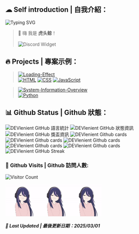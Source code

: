 ## ☁ **Self introduction | 自我介紹：**
![Typing SVG](http://readme-typing-svg.herokuapp.com/?font=Fira+Code&weight=800&size=30&pause=300&width=435&lines=虎头鲸)
> 👋 嗨 我是 **虎头鲸**！<br><br>
![Discord Widget](https://discord.c99.nl/widget/theme-3/975001678350811206.png)

## 🔥 **Projects | 專案示例：**
> [![Loading-Effect](https://github-readme-stats.vercel.app/api/pin/?username=DEVlenient&repo=Loading-Effect&show_icons=true&bg_color=23272A&title_color=FF73F1&text_color=FFC0CB&icon_color=9B84EE&count_private=true&border_color=fAA61A&border_radius=10)](https://github.com/DEVlenient/Loading-Effect)  
> [![HTML](https://img.shields.io/badge/HTML-E34F26?style=for-the-badge&logo=html5&logoColor=white)](https://zh.wikipedia.org/zh-tw/HTML)
[![CSS](https://img.shields.io/badge/CSS-1572B6?style=for-the-badge&logo=css3&logoColor=white)](https://zh.wikipedia.org/wiki/CSS)
[![JavaScript](https://img.shields.io/badge/JavaScript-323330?style=for-the-badge&logo=javascript&logoColor=F7DF1E)](https://zh.wikipedia.org/wiki/Javascript)

> [![System-Information-Overview](https://github-readme-stats.vercel.app/api/pin/?username=DEVlenient&repo=System-Information-Overview&show_icons=true&bg_color=001529&title_color=88deb0&text_color=f7f6fb&icon_color=ffdd02&count_private=true&border_color=fAA61A&border_radius=10)](https://github.com/DEVlenient/System-Information-Overview.git)  
> [![Python](https://img.shields.io/badge/Python-FFD43B?style=for-the-badge&logo=python&logoColor=blue)](https://zh.wikipedia.org/wiki/Python)

## 📊 **Github Status | Github 狀態：**
![DEVlenient GitHub 語言統計](https://github-readme-stats.vercel.app/api/top-langs/?username=DEVlenient&show_icons=true&bg_color=23272A&title_color=FFC0CB&text_color=FFC0CB&icon_color=9B84EE&count_private=true&include_all_commits=true&border_color=9B84EE&border_radius=10)
![DEVlenient GitHub 狀態資訊](https://github-readme-stats.vercel.app/api/?username=DEVlenient&show_icons=true&bg_color=23272A&title_color=FF73F1&text_color=FFC0CB&icon_color=9B84EE&count_private=true&include_all_commits=true&border_color=9B84EE&border_radius=10)
![DEVlenient GitHub 獎盃資訊](https://github-profile-trophy.vercel.app/?username=DEVlenient&column=8&theme=radical)
![DEVlenient Github cards](https://github-profile-summary-cards.vercel.app/api/cards/profile-details?username=DEVlenient&theme=dracula)
![DEVlenient Github cards](https://github-profile-summary-cards.vercel.app/api/cards/repos-per-language?username=DEVlenient&theme=dracula)
![DEVlenient Github cards](https://github-profile-summary-cards.vercel.app/api/cards/most-commit-language?username=DEVlenient&theme=dracula)
![DEVlenient Github cards](https://github-profile-summary-cards.vercel.app/api/cards/stats?username=DEVlenient&theme=dracula)
![DEVlenient Github cards](https://github-profile-summary-cards.vercel.app/api/cards/productive-time?username=DEVlenient&theme=dracula)
![DEVlenient GitHub Streak](https://streak-stats.demolab.com?user=DEVlenient&theme=radical&hide_border=&border_radius=5&locale=zh_Hant)
### 🚪 **Github Visits | Github 訪問人數:**
![Visitor Count](https://profile-counter.glitch.me/{DEVlenient}/count.svg)

<div style="display: flex;">
  <img src="pic/hoshino.gif" alt="圖片說明" width="100" height="100" />
  <img src="pic/hoshino.gif" alt="圖片說明" width="100" height="100" />
  <img src="pic/hoshino.gif" alt="圖片說明" width="100" height="100" />
</div>

##### 📆 **Last Updated | 最後更新日期：2025/03/01**
